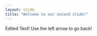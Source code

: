 ```yaml
---
layout: slide
title: "Welcome to our second slide!"
---
```

Edited Text!
Use the left arrow to go back!
